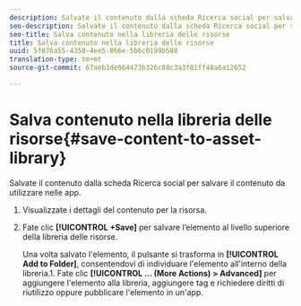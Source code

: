 ```yaml
---
description: Salvate il contenuto dalla scheda Ricerca social per salvare il contenuto da utilizzare nelle app.
seo-description: Salvate il contenuto dalla scheda Ricerca social per salvare il contenuto da utilizzare nelle app.
seo-title: Salva contenuto nella libreria delle risorse
title: Salva contenuto nella libreria delle risorse
uuid: 5f076a55-4358-4ee5-866e-5b6c0199b580
translation-type: tm+mt
source-git-commit: 67aeb3de964473b326c88c3a3f81ff48a6a12652

---
```



# Salva contenuto nella libreria delle risorse{#save-content-to-asset-library}

Salvate il contenuto dalla scheda Ricerca social per salvare il contenuto da utilizzare nelle app.

1. Visualizzate i dettagli del contenuto per la risorsa.
1. Fate clic **[!UICONTROL +Save]** per salvare l’elemento al livello superiore della libreria delle risorse.

   Una volta salvato l'elemento, il pulsante si trasforma in **[!UICONTROL Add to Folder]**, consentendovi di individuare l'elemento all'interno della libreria.1. Fate clic **[!UICONTROL … (More Actions) > Advanced]** per aggiungere l'elemento alla libreria, aggiungere tag e richiedere diritti di riutilizzo oppure pubblicare l'elemento in un'app.
